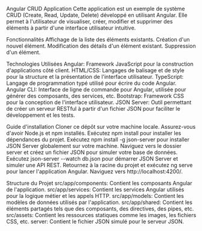 Angular CRUD Application
Cette application est un exemple de système CRUD (Create, Read, Update, Delete) développé en utilisant Angular. Elle permet à l'utilisateur de visualiser, créer, modifier et supprimer des éléments à partir d'une interface utilisateur intuitive.

Fonctionnalités
Affichage de la liste des éléments existants.
Création d'un nouvel élément.
Modification des détails d'un élément existant.
Suppression d'un élément.

Technologies Utilisées
Angular: Framework JavaScript pour la construction d'applications côté client.
HTML/CSS: Langages de balisage et de style pour la structure et la présentation de l'interface utilisateur.
TypeScript: Langage de programmation typé utilisé pour écrire du code Angular.
Angular CLI: Interface de ligne de commande pour Angular, utilisée pour générer des composants, des services, etc.
Bootstrap: Framework CSS pour la conception de l'interface utilisateur.
JSON Server: Outil permettant de créer un serveur RESTful à partir d'un fichier JSON pour faciliter le développement et les tests.

Guide d'installation
Cloner ce dépôt sur votre machine locale.
Assurez-vous d'avoir Node.js et npm installés.
Exécutez npm install pour installer les dépendances du projet.
Exécutez npm install -g json-server pour installer JSON Server globalement sur votre machine.
Naviguez vers le dossier server et créez un fichier JSON pour simuler votre base de données.
Exécutez json-server --watch db.json pour démarrer JSON Server et simuler une API REST.
Retournez à la racine du projet et exécutez ng serve pour lancer l'application Angular. Naviguez vers http://localhost:4200/.

Structure du Projet
src/app/components: Contient les composants Angular de l'application.
src/app/services: Contient les services Angular utilisés pour la logique métier et les appels HTTP.
src/app/models: Contient les modèles de données utilisés par l'application.
src/app/shared: Contient les éléments partagés tels que des composants, des directives, des pipes, etc.
src/assets: Contient les ressources statiques comme les images, les fichiers CSS, etc.
server: Contient le fichier JSON simulé pour le serveur JSON.
